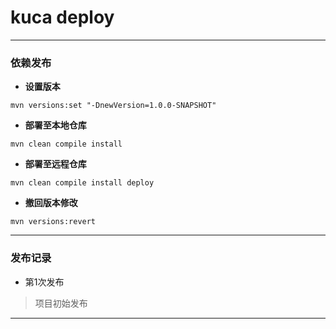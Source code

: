 kuca deploy
========

---

### **依赖发布** 
- **设置版本**
```shell
mvn versions:set "-DnewVersion=1.0.0-SNAPSHOT"
```
- **部署至本地仓库**
```shell
mvn clean compile install
```
- **部署至远程仓库**
```shell
mvn clean compile install deploy
```
- **撤回版本修改**
```shell
mvn versions:revert
```

---

### **发布记录** 
- 第1次发布
> 项目初始发布
---

